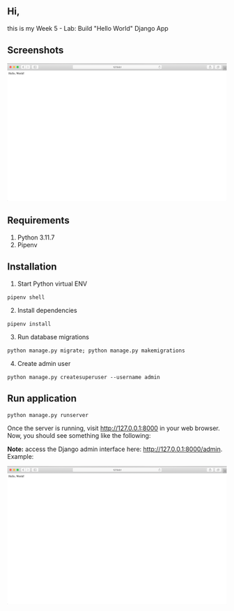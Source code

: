 ## Hi, 
this is my Week 5 - Lab: Build "Hello World" Django App 
## Screenshots

![An example Django "Hello World!" application](https://github.com/Ramya6872/lab/blob/main/week-5/hello-world.png)

## Requirements
1. Python 3.11.7
1. Pipenv 

## Installation
1. Start Python virtual ENV
```
pipenv shell
```
2. Install dependencies
```
pipenv install
```
3. Run database migrations
```
python manage.py migrate; python manage.py makemigrations
```
4. Create admin user
```
python manage.py createsuperuser --username admin
```

## Run application
```
python manage.py runserver
```
Once the server is running, visit http://127.0.0.1:8000 in your web browser. Now, you should see something like the following:



**Note:** access the Django admin interface here: http://127.0.0.1:8000/admin. Example:

![Django admin login](https://github.com/Ramya6872/lab/blob/main/week-5/hello-world.png)

